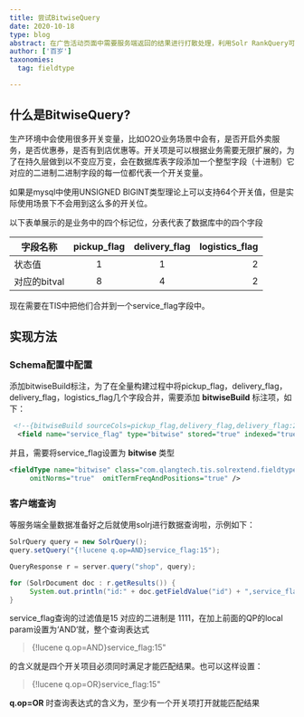 ```yaml
---
title: 尝试BitwiseQuery
date: 2020-10-18
type: blog
abstract: 在广告活动页面中需要服务端返回的结果进行打散处理，利用Solr RankQuery可以很优雅地实现这一需求
author: ['百岁']
taxonomies:
  tag: fieldtype

---
```

##  什么是BitwiseQuery?

生产环境中会使用很多开关变量，比如O2O业务场景中会有，是否开启外卖服务，是否优惠券，是否有到店优惠等。开关项是可以根据业务需要无限扩展的，为了在持久层做到以不变应万变，会在数据库表字段添加一个整型字段（十进制）它对应的二进制二进制字段的每一位都代表一个开关变量。

如果是mysql中使用UNSIGNED BIGINT类型理论上可以支持64个开关值，但是实际使用场景下不会用到这么多的开关位。

以下表单展示的是业务中的四个标记位，分表代表了数据库中的四个字段

|  字段名称 |      pickup_flag      |  delivery_flag | logistics_flag |
|----------|:-------------:|:------:|----------:|
|  状态值    |  1            | 1      |2|1|
| 对应的bitval |    8       |   4   |2|1|

现在需要在TIS中把他们合并到一个service_flag字段中。

## 实现方法

### Schema配置中配置

添加bitwiseBuild标注，为了在全量构建过程中将pickup_flag，delivery_flag，delivery_flag，logistics_flag几个字段合并，需要添加 **bitwiseBuild** 标注项，如下：

``` xml
 <!--{bitwiseBuild sourceCols=pickup_flag,delivery_flag,delivery_flag:2,logistics_flag  targetCol=service_flag}-->
  <field name="service_flag" type="bitwise" stored="true" indexed="true" required="false"/>
```

并且，需要将service_flag设置为 **bitwise** 类型

``` xml
<fieldType name="bitwise" class="com.qlangtech.tis.solrextend.fieldtype.BitwiseField" 
     omitNorms="true"  omitTermFreqAndPositions="true" />
```

### 客户端查询

等服务端全量数据准备好之后就使用solrj进行数据查询啦，示例如下：

``` java
SolrQuery query = new SolrQuery();
query.setQuery("{!lucene q.op=AND}service_flag:15");

QueryResponse r = server.query("shop", query);

for (SolrDocument doc : r.getResults()) {
     System.out.println("id:" + doc.getFieldValue("id") + ",service_flag:" + doc.getFieldValue("service_flag"));
}

```

service_flag查询的过滤值是15 对应的二进制是 1111，在加上前面的QP的local param设置为‘AND‘就，整个查询表达式

> {!lucene q.op=AND}service_flag:15"

的含义就是四个开关项目必须同时满足才能匹配结果。也可以这样设置：

> {!lucene q.op=OR}service_flag:15"

**q.op=OR** 时查询表达式的含义为，至少有一个开关项打开就能匹配结果
